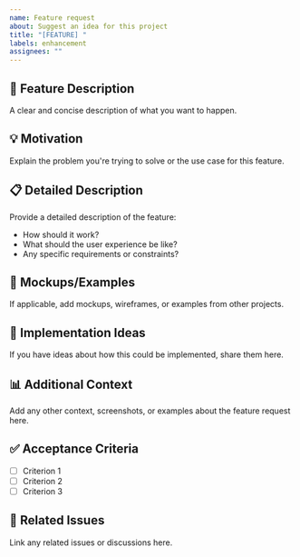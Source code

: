 ```yaml
---
name: Feature request
about: Suggest an idea for this project
title: "[FEATURE] "
labels: enhancement
assignees: ""
---
```


## 🚀 Feature Description

A clear and concise description of what you want to happen.

## 💡 Motivation

Explain the problem you're trying to solve or the use case for this feature.

## 📋 Detailed Description

Provide a detailed description of the feature:

- How should it work?
- What should the user experience be like?
- Any specific requirements or constraints?

## 🎨 Mockups/Examples

If applicable, add mockups, wireframes, or examples from other projects.

## 🔧 Implementation Ideas

If you have ideas about how this could be implemented, share them here.

## 📊 Additional Context

Add any other context, screenshots, or examples about the feature request here.

## ✅ Acceptance Criteria

- [ ] Criterion 1
- [ ] Criterion 2
- [ ] Criterion 3

## 🔗 Related Issues

Link any related issues or discussions here.
